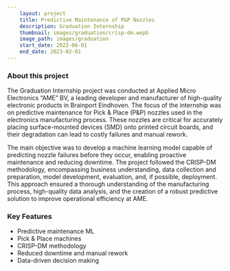 ```yaml
---
    layout: project
    title: Predictive Maintenance of P&P Nozzles
    description: Graduation Internship
    thumbnail: images/graduation/crisp-dm.wepb
    image_path: images/graduation
    start_date: 2022-06-01
    end_date: 2023-02-01
---
```


### About this project

The Graduation Internship project was conducted at Applied Micro Electronics “AME” BV, a leading developer and manufacturer of high-quality electronic products in Brainport Eindhoven. The focus of the internship was on predictive maintenance for Pick & Place (P&P) nozzles used in the electronics manufacturing process. These nozzles are critical for accurately placing surface-mounted devices (SMD) onto printed circuit boards, and their degradation can lead to costly failures and manual rework.

The main objective was to develop a machine learning model capable of predicting nozzle failures before they occur, enabling proactive maintenance and reducing downtime. The project followed the CRISP-DM methodology, encompassing business understanding, data collection and preparation, model development, evaluation, and, if possible, deployment. This approach ensured a thorough understanding of the manufacturing process, high-quality data analysis, and the creation of a robust predictive solution to improve operational efficiency at AME.

### Key Features
- Predictive maintenance ML
- Pick & Place machines
- CRISP-DM methodology
- Reduced downtime and manual rework
- Data-driven decision making